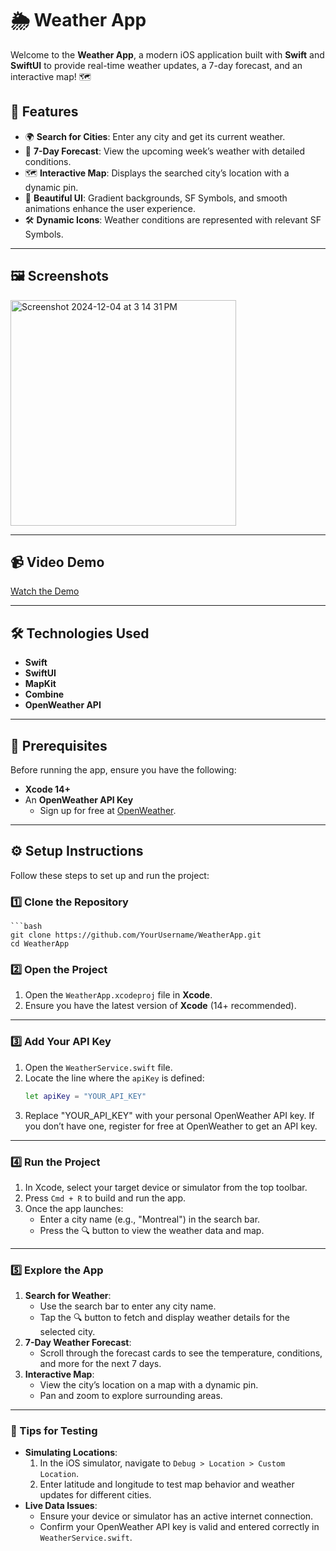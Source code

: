 # 🌦️ Weather App

Welcome to the **Weather App**, a modern iOS application built with **Swift** and **SwiftUI** to provide real-time weather updates, a 7-day forecast, and an interactive map! 🗺️

## 🚀 Features
- 🌍 **Search for Cities**: Enter any city and get its current weather.
- 📅 **7-Day Forecast**: View the upcoming week’s weather with detailed conditions.
- 🗺️ **Interactive Map**: Displays the searched city’s location with a dynamic pin.
- 🎨 **Beautiful UI**: Gradient backgrounds, SF Symbols, and smooth animations enhance the user experience.
- 🛠️ **Dynamic Icons**: Weather conditions are represented with relevant SF Symbols.

---

## 🖼️ Screenshots
<img width="361" alt="Screenshot 2024-12-04 at 3 14 31 PM" src="https://github.com/user-attachments/assets/ed90e87e-ad37-41b3-9582-6c5c19265800">

---
## 📹 Video Demo

[Watch the Demo](https://youtube.com/shorts/4G6h1SGh9jE?feature=share)

---

## 🛠️ Technologies Used
- **Swift**
- **SwiftUI**
- **MapKit**
- **Combine**
- **OpenWeather API**

---

## 📝 Prerequisites
Before running the app, ensure you have the following:
- **Xcode 14+**
- An **OpenWeather API Key**
  - Sign up for free at [OpenWeather](https://openweathermap.org/api).

---

## ⚙️ Setup Instructions

Follow these steps to set up and run the project:

### 1️⃣ Clone the Repository
    ```bash
    git clone https://github.com/YourUsername/WeatherApp.git
    cd WeatherApp

### 2️⃣ Open the Project
1. Open the `WeatherApp.xcodeproj` file in **Xcode**.
2. Ensure you have the latest version of **Xcode** (14+ recommended).

---

### 3️⃣ Add Your API Key
1. Open the `WeatherService.swift` file.
2. Locate the line where the `apiKey` is defined:
    ```bash
    let apiKey = "YOUR_API_KEY"
3. Replace "YOUR_API_KEY" with your personal OpenWeather API key.
If you don’t have one, register for free at OpenWeather to get an API key.

---

### 4️⃣ Run the Project
1. In Xcode, select your target device or simulator from the top toolbar.
2. Press `Cmd + R` to build and run the app.
3. Once the app launches:
   - Enter a city name (e.g., "Montreal") in the search bar.
   - Press the 🔍 button to view the weather data and map.

---

### 5️⃣ Explore the App
1. **Search for Weather**:
   - Use the search bar to enter any city name.
   - Tap the 🔍 button to fetch and display weather details for the selected city.
2. **7-Day Weather Forecast**:
   - Scroll through the forecast cards to see the temperature, conditions, and more for the next 7 days.
3. **Interactive Map**:
   - View the city’s location on a map with a dynamic pin.
   - Pan and zoom to explore surrounding areas.

---

### 🎯 Tips for Testing
- **Simulating Locations**:
   1. In the iOS simulator, navigate to `Debug > Location > Custom Location`.
   2. Enter latitude and longitude to test map behavior and weather updates for different cities.
- **Live Data Issues**:
   - Ensure your device or simulator has an active internet connection.
   - Confirm your OpenWeather API key is valid and entered correctly in `WeatherService.swift`.



